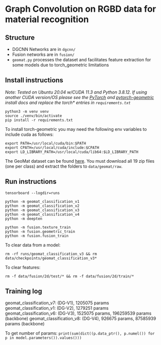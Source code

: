 # Graph Convolution on RGBD data for material recognition

## Structure
- DGCNN Networks are in `dgcnn/`
- Fusion networks are in `fusion/`
- `geomat.py` processes the dataset and facilitates feature extraction for some models due to torch_geometric limitations

## Install instructions

*Note: Tested on Ubuntu 20.04 w/CUDA 11.3 and Python 3.8.12. If using another CUDA version/OS please see the [PyTorch](https://pytorch.org/get-started/locally/) and [pytorch-geometric](https://pytorch-geometric.readthedocs.io/en/latest/notes/installation.html) install docs and replace the torch\* entries in `requirements.txt`*

```shell
python3 -m venv venv
source ./venv/bin/activate
pip install -r requirements.txt
```

To install torch-geometric you may need the following env variables to include cuda as follows:
```
export PATH=/usr/local/cuda/bin:$PATH
export CPATH=/usr/local/cuda/include:$CPATH
export LD_LIBRARY_PATH=/usr/local/cuda/lib64:$LD_LIBRARY_PATH
```

The GeoMat dataset can be found [here](http://josephdegol.com/pages/MatRec_CVPR16.html). You must download all 19 zip files (one per class) and extract the folders to `data/geomat/raw`.

## Run instructions

```shell
tensorboard --logdir=runs

python -m geomat_classification_v1
python -m geomat_classification_v2
python -m geomat_classification_v3
python -m geomat_classification_v4
python -m deepten

python -m fusion.texture_train
python -m fusion.geometric_train
python -m fusion.fusion_train
```

To clear data from a model:

```
rm -rf runs/geomat_classification_v3 && rm data/checkpoints/geomat_classification_v3*
```

To clear features:

```
rm -f data/fusion/2d/test/* && rm -f data/fusion/2d/train/*
```

## Training log

geomat_classification_v7: (DG-V1), 1205075 params
geomat_classification_v1: (DG-V2), 1279251 params
geomat_classification_v6: (DG-V3), 1525075 params, 196259539 params (backbone)
geomat_classification_v8: (DG-V4), 926675 params, 87585939 params (backbone)

To get number of params: `print(sum(dict((p.data_ptr(), p.numel()) for p in model.parameters()).values()))`

